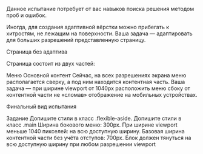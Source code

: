 Данное испытание потребует от вас навыков поиска решения методом проб и ошибок.

Иногда, для создания адаптивной вёрстки можно прибегать к хитростям, не лежащим на поверхности. Ваша задача — адаптировать для больших разрешений представленную страницу.

Страница без адаптива

Страница состоит из двух частей:

Меню
Основной контент
Сейчас, на всех разрешениях экрана меню располагается сверху, а под ним находится контентная часть. Ваша задача — при ширине viewport от 1040px расположить меню сбоку от контентной части не «сломав» отображение на мобильных устройствах.

Финальный вид испытания

Задание
Допишите стили в класс .flexible-aside.
Допишите стили в класс .main
Ширина бокового меню: 300px. При ширине viewport меньше 1040 пикселей: на всю доступную ширину.
Базовая ширина контентной части без учёта отступов: 700px. Блок должен тянуться на всю доступную ширину при любом разрешении viewport